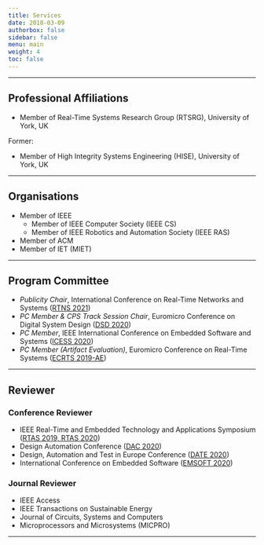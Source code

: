 ```yaml
---
title: Services
date: 2018-03-09
authorbox: false
sidebar: false
menu: main
weight: 4
toc: false
---
```


---

## Professional Affiliations

- Member of Real-Time Systems Research Group (RTSRG), University of York, UK

Former:
- Member of High Integrity Systems Engineering (HISE), University of York, UK

---

## Organisations

- Member of IEEE 
  - Member of IEEE Computer Society (IEEE CS)
  - Member of IEEE Robotics and Automation Society (IEEE RAS)
- Member of ACM
- Member of IET (MIET)

---

## Program Committee

- *Publicity Chair*, International Conference on Real-Time Networks and Systems (<u>RTNS 2021</u>)
- *PC Member & CPS Track Session Chair*, Euromicro Conference on Digital System Design (<u>DSD 2020</u>)
- *PC Member*, IEEE International Conference on Embedded Software and Systems (<u>ICESS 2020</u>)
- *PC Member (Artifact Evaluation)*, Euromicro Conference on Real-Time Systems (<u>ECRTS 2019-AE</u>)

---

## Reviewer
### Conference Reviewer

- IEEE Real-Time and Embedded Technology and Applications Symposium (<u>RTAS 2019, RTAS 2020</u>)
- Design Automation Conference (<u>DAC 2020</u>)
- Design, Automation and Test in Europe Conference (<u>DATE 2020</u>)
- International Conference on Embedded Software (<u>EMSOFT 2020</u>)

### Journal Reviewer

- IEEE Access
- IEEE Transactions on Sustainable Energy
- Journal of Circuits, Systems and Computers
- Microprocessors and Microsystems (MICPRO)

---

